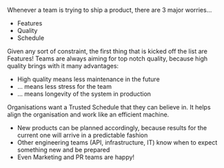 Whenever a team is trying to ship a product, there are 3 major worries…
- Features
- Quality
- Schedule

Given any sort of constraint, the first thing that is kicked off the list are Features! Teams are always aiming for top notch quality, because high quality brings with it many advantages:

- High quality means less maintenance in the future 
- … means less stress for the team
- … means longevity of the system in production

Organisations want a Trusted Schedule that they can believe in. It helps align the organisation and work like an efficient machine. 

- New products can be planned accordingly, because results for the current one will arrive in a predictable fashion
- Other engineering teams (API, infrastructure, IT) know when to expect something new and be prepared
- Even Marketing and PR teams are happy!
